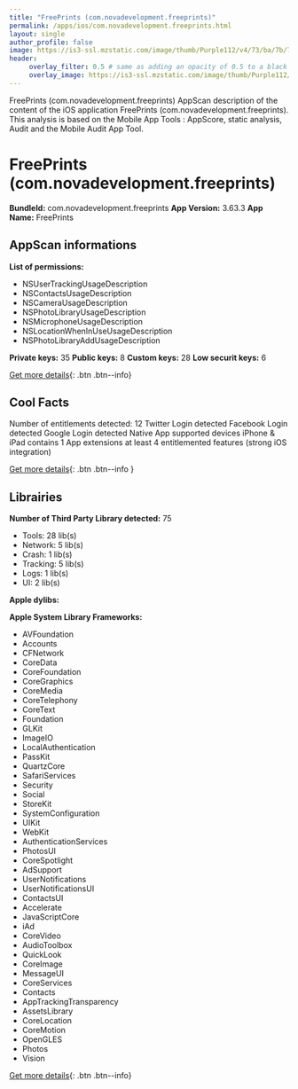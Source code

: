 ```yaml
---
title: "FreePrints (com.novadevelopment.freeprints)"
permalink: /apps/ios/com.novadevelopment.freeprints.html
layout: single
author_profile: false
image: https://is3-ssl.mzstatic.com/image/thumb/Purple112/v4/73/ba/7b/73ba7b62-e321-db34-29a7-1426371910ff/AppIcon-1x_U007emarketing-0-7-0-sRGB-85-220.png/512x512bb.jpg
header: 
     overlay_filter: 0.5 # same as adding an opacity of 0.5 to a black background
     overlay_image: https://is3-ssl.mzstatic.com/image/thumb/Purple112/v4/73/ba/7b/73ba7b62-e321-db34-29a7-1426371910ff/AppIcon-1x_U007emarketing-0-7-0-sRGB-85-220.png/512x512bb.jpg
---
```

FreePrints (com.novadevelopment.freeprints) AppScan description of the content of the iOS application FreePrints (com.novadevelopment.freeprints). This analysis is based on the Mobile App Tools : AppScore, static analysis, Audit and the Mobile Audit App Tool.

# FreePrints (com.novadevelopment.freeprints)

**BundleId:** com.novadevelopment.freeprints
**App Version:** 3.63.3
**App Name:** FreePrints


## AppScan informations 

**List of permissions:** 
- NSUserTrackingUsageDescription
- NSContactsUsageDescription
- NSCameraUsageDescription
- NSPhotoLibraryUsageDescription
- NSMicrophoneUsageDescription
- NSLocationWhenInUseUsageDescription
- NSPhotoLibraryAddUsageDescription
  
  
**Private keys:** 35
**Public keys:** 8
**Custom keys:** 28
**Low securit keys:** 6
  
[Get more details](/pricing.html){: .btn .btn--info}

## Cool Facts

Number of entitlements detected: 12
Twitter Login detected
Facebook Login detected
Google Login detected
Native App
supported devices iPhone & iPad
contains 1 App extensions
at least 4 entitlemented features (strong iOS integration)
  
[Get more details](/pricing.html){: .btn .btn--info }

## Librairies 
**Number of Third Party Library detected:** 75
- Tools: 28 lib(s)
- Network: 5 lib(s)
- Crash: 1 lib(s)
- Tracking: 5 lib(s)
- Logs: 1 lib(s)
- UI: 2 lib(s)


**Apple dylibs:**


**Apple System Library Frameworks:**
- AVFoundation
- Accounts
- CFNetwork
- CoreData
- CoreFoundation
- CoreGraphics
- CoreMedia
- CoreTelephony
- CoreText
- Foundation
- GLKit
- ImageIO
- LocalAuthentication
- PassKit
- QuartzCore
- SafariServices
- Security
- Social
- StoreKit
- SystemConfiguration
- UIKit
- WebKit
- AuthenticationServices
- PhotosUI
- CoreSpotlight
- AdSupport
- UserNotifications
- UserNotificationsUI
- ContactsUI
- Accelerate
- JavaScriptCore
- iAd
- CoreVideo
- AudioToolbox
- QuickLook
- CoreImage
- MessageUI
- CoreServices
- Contacts
- AppTrackingTransparency
- AssetsLibrary
- CoreLocation
- CoreMotion
- OpenGLES
- Photos
- Vision


  
[Get more details](/pricing.html){: .btn .btn--info}

